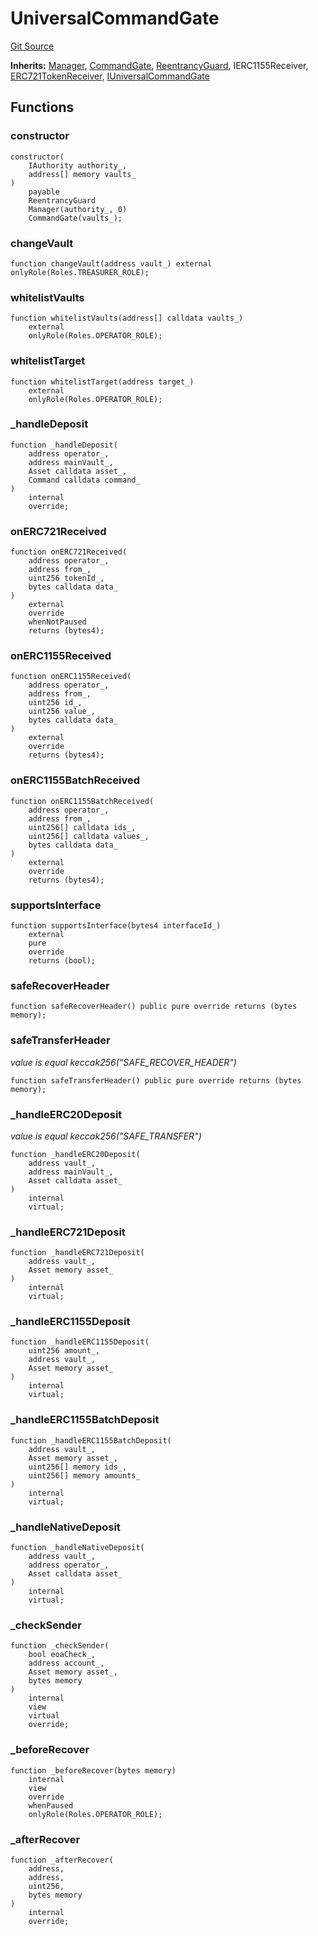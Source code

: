 # UniversalCommandGate
[Git Source](https://github.com/ContractLabs/foundry-bountykinds-contract/blob/67e6855d3beabdf242cc0b51d9e53b087a5235b9/src/oz-custom/presets/UniversalCommandGate.sol)

**Inherits:**
[Manager](/src/oz-custom/presets/base/Manager.sol/abstract.Manager.md), [CommandGate](/src/oz-custom/internal/CommandGate.sol/abstract.CommandGate.md), [ReentrancyGuard](/src/oz-custom/oz/security/ReentrancyGuard.sol/abstract.ReentrancyGuard.md), IERC1155Receiver, [ERC721TokenReceiver](/src/oz-custom/oz/token/ERC721/ERC721.sol/abstract.ERC721TokenReceiver.md), [IUniversalCommandGate](/src/oz-custom/presets/interfaces/IUniversalCommandGate.sol/interface.IUniversalCommandGate.md)


## Functions
### constructor


```solidity
constructor(
    IAuthority authority_,
    address[] memory vaults_
)
    payable
    ReentrancyGuard
    Manager(authority_, 0)
    CommandGate(vaults_);
```

### changeVault


```solidity
function changeVault(address vault_) external onlyRole(Roles.TREASURER_ROLE);
```

### whitelistVaults


```solidity
function whitelistVaults(address[] calldata vaults_)
    external
    onlyRole(Roles.OPERATOR_ROLE);
```

### whitelistTarget


```solidity
function whitelistTarget(address target_)
    external
    onlyRole(Roles.OPERATOR_ROLE);
```

### _handleDeposit


```solidity
function _handleDeposit(
    address operator_,
    address mainVault_,
    Asset calldata asset_,
    Command calldata command_
)
    internal
    override;
```

### onERC721Received


```solidity
function onERC721Received(
    address operator_,
    address from_,
    uint256 tokenId_,
    bytes calldata data_
)
    external
    override
    whenNotPaused
    returns (bytes4);
```

### onERC1155Received


```solidity
function onERC1155Received(
    address operator_,
    address from_,
    uint256 id_,
    uint256 value_,
    bytes calldata data_
)
    external
    override
    returns (bytes4);
```

### onERC1155BatchReceived


```solidity
function onERC1155BatchReceived(
    address operator_,
    address from_,
    uint256[] calldata ids_,
    uint256[] calldata values_,
    bytes calldata data_
)
    external
    override
    returns (bytes4);
```

### supportsInterface


```solidity
function supportsInterface(bytes4 interfaceId_)
    external
    pure
    override
    returns (bool);
```

### safeRecoverHeader


```solidity
function safeRecoverHeader() public pure override returns (bytes memory);
```

### safeTransferHeader

*value is equal keccak256("SAFE_RECOVER_HEADER")*


```solidity
function safeTransferHeader() public pure override returns (bytes memory);
```

### _handleERC20Deposit

*value is equal keccak256("SAFE_TRANSFER")*


```solidity
function _handleERC20Deposit(
    address vault_,
    address mainVault_,
    Asset calldata asset_
)
    internal
    virtual;
```

### _handleERC721Deposit


```solidity
function _handleERC721Deposit(
    address vault_,
    Asset memory asset_
)
    internal
    virtual;
```

### _handleERC1155Deposit


```solidity
function _handleERC1155Deposit(
    uint256 amount_,
    address vault_,
    Asset memory asset_
)
    internal
    virtual;
```

### _handleERC1155BatchDeposit


```solidity
function _handleERC1155BatchDeposit(
    address vault_,
    Asset memory asset_,
    uint256[] memory ids_,
    uint256[] memory amounts_
)
    internal
    virtual;
```

### _handleNativeDeposit


```solidity
function _handleNativeDeposit(
    address vault_,
    address operator_,
    Asset calldata asset_
)
    internal
    virtual;
```

### _checkSender


```solidity
function _checkSender(
    bool eoaCheck_,
    address account_,
    Asset memory asset_,
    bytes memory
)
    internal
    view
    virtual
    override;
```

### _beforeRecover


```solidity
function _beforeRecover(bytes memory)
    internal
    view
    override
    whenPaused
    onlyRole(Roles.OPERATOR_ROLE);
```

### _afterRecover


```solidity
function _afterRecover(
    address,
    address,
    uint256,
    bytes memory
)
    internal
    override;
```

